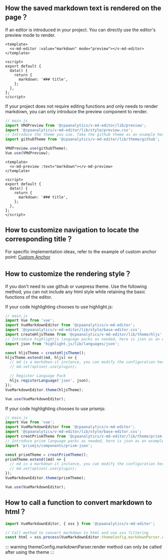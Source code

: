 ## How the saved markdown text is rendered on the page？

If an editor is introduced in your project. You can directly use the editor's preview mode to render.

```vue
<template>
  <v-md-editor :value="markdown" mode="preview"></v-md-editor>
</template>

<script>
export default {
  data() {
    return {
      markdown: '### title',
    };
  },
};
</script>
```

If your project does not require editing functions and only needs to render markdown, you can only introduce the preview component to render.

```js
// main.js
import VMdPreview from '@cpaanalytics/v-md-editor/lib/preview';
import '@cpaanalytics/v-md-editor/lib/style/preview.css';
// Introduce the theme you use. Take the github theme as an example here
import githubTheme from '@cpaanalytics/v-md-editor/lib/theme/github';

VMdPreview.use(githubTheme);
Vue.use(VMdPreview);
```

```vue
<template>
  <v-md-preview :text="markdown"></v-md-preview>
</template>

<script>
export default {
  data() {
    return {
      markdown: '### title',
    };
  },
};
</script>
```

## How to customize navigation to locate the corresponding title？

For specific implementation ideas, refer to the example of custom anchor point: [Custom Anchor](/vue-markdown-editor/senior/anchor)

## How to customize the rendering style？

If you don't need to use github or vuepress theme. Use the following method, you can not include any html style while retaining the basic functions of the editor.

If your code highlighting chooses to use highlight.js:

```js
// main.js
import Vue from 'vue';
import VueMarkdownEditor from '@cpaanalytics/v-md-editor';
import '@cpaanalytics/v-md-editor/lib/style/base-editor.css';
import createHljsTheme from '@cpaanalytics/v-md-editor/lib/theme/hljs';
// Introduce highlightjs language packs as needed, here is json as an example
import json from 'highlight.js/lib/languages/json';

const hljsTheme = createHljsTheme();
hljsTheme.extend((md, hljs) => {
  // md is a markdown-it instance, you can modify the configuration here, and use plugin for syntax expansion
  // md.set(option).use(plugin);

  // Register Language Pack
  hljs.registerLanguage('json', json);
});
VueMarkdownEditor.theme(hljsTheme);

Vue.use(VueMarkdownEditor);
```

If your code highlighting chooses to use prismjs:

```js
// main.js
import Vue from 'vue';
import VueMarkdownEditor from '@cpaanalytics/v-md-editor';
import '@cpaanalytics/v-md-editor/lib/style/base-editor.css';
import creatPrismTheme from '@cpaanalytics/v-md-editor/lib/theme/prism';
// Introduce prism language packs as needed, here is json as an example
import 'prismjs/components/prism-json';

const prismTheme = creatPrismTheme();
prismTheme.extend((md) => {
  // md is a markdown-it instance, you can modify the configuration here, and use plugin for syntax expansion
  // md.set(option).use(plugin);
});
VueMarkdownEditor.theme(prismTheme);

Vue.use(VueMarkdownEditor);
```

## How to call a function to convert markdown to html？

```js
import VueMarkdownEditor, { xss } from '@cpaanalytics/v-md-editor';

// Call method to convert markdown to html and use xss filtering
const html = xss.process(VueMarkdownEditor.themeConfig.markdownParser.render('### 标题'));
```

::: warning
themeConfig.markdownParser.render method can only be called after using the theme
:::
